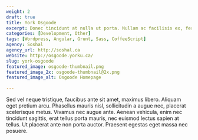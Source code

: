 ```yaml
---
weight: 2
draft: true
title: York Osgoode
excerpt: Donec tincidunt at nulla ut porta. Nullam ac facilisis ex, fermentum rutrum purus. Praesent eget odio metus. Duis eleifend sem nulla, ac tristique quam hendrerit id. 
categories: [Development, Other]
tags: [Wordpress, Angular, Grunt, Sass, CoffeeScript]
agency: Soshal
agency_url: http://soshal.ca
website: http://osgoode.yorku.ca/
slug: york-osgoode
featured_image: osgoode-thumbnail.png
featured_image_2x: osgoode-thumbnail@2x.png
featured_image_alt: Osgoode Homepage

---
```


Sed vel neque tristique, faucibus ante sit amet, maximus libero. Aliquam eget pretium arcu. Phasellus mauris nisl, sollicitudin a augue nec, placerat scelerisque metus. Vivamus nec augue ante. Aenean vehicula, enim nec tincidunt sagittis, erat tellus porta mauris, nec euismod lectus sapien at tellus. Ut placerat ante non porta auctor. Praesent egestas eget massa nec posuere.